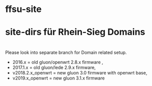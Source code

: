 # ffsu-site
# site-dirs für Rhein-Sieg Domains
#
Please look into separate branch for Domain related setup.

- 2016.x = old gluon/openwrt 2.8.x firmware ,
- 2017.1.x = old gluon/lede 2.9.x firmware,
- v2018.2.x_openwrt = new gluon 3.0 firmware with openwrt base,
- v2019.x_openwrt = new gluon 3.1.x firmware 
